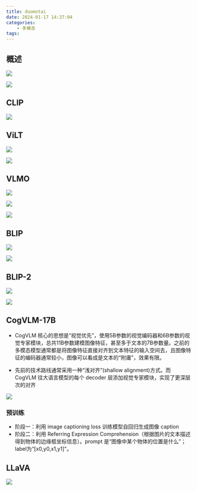```yaml
---
title: duomotai
date: 2024-01-17 14:37:04
categories:
    - 多模态
tags:
---
```


## 概述

![](/img/note/202403081417.png)

![](/img/note/202403081418.png)

## CLIP

![](/img/note/202403081419.png)

## ViLT

![](/img/note/202403081420.png)

![](/img/note/202403081421.png)

## VLMO

![](/img/note/202403081422.png)

![](/img/note/202403081423.png)

![](/img/note/202403081424.png)

## BLIP

![](/img/note/202403081425.png)

![](/img/note/202403081426.png)

## BLIP-2

![](/img/note/202403081427.png)

![](/img/note/202403081428.png)

## CogVLM-17B

- CogVLM 核心的思想是“视觉优先”，使用5B参数的视觉编码器和6B参数的视觉专家模块，总共11B参数建模图像特征，甚至多于文本的7B参数量。之前的多模态模型通常都是将图像特征直接对齐到文本特征的输入空间去，且图像特征的编码器通常较小，图像可以看成是文本的“附庸”，效果有限。

- 先前的技术路线通常采用一种“浅对齐”(shallow alignment)方式。而 CogVLM 往大语言模型的每个 decoder 层添加视觉专家模块，实现了更深层次的对齐

![](/img/note/202403221719.png)

### 预训练
- 阶段一：利用 image captioning loss 训练模型自回归生成图像 caption
- 阶段二：利用 Referring Expression Comprehension（根据图片的文本描述得到物体的边缘框坐标信息）。prompt 是“图像中某个物体的位置是什么”；label为“[x0,y0,x1,y1]"。

## LLaVA

![](/img/note/202403081429.png)